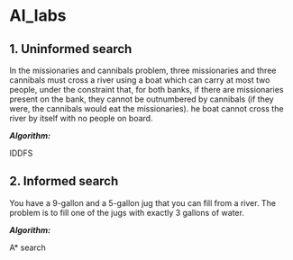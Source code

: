 # AI_labs
## 1. Uninformed search

In the missionaries and cannibals problem, three missionaries and three cannibals must cross a river using a boat 
which can carry at most two people, under the constraint that, for both banks, 
if there are missionaries present on the bank, they cannot be outnumbered by cannibals 
(if they were, the cannibals would eat the missionaries). 
he boat cannot cross the river by itself with no people on board.

***Algorithm:***

IDDFS

## 2. Informed search

You have a 9-gallon and a 5-gallon jug that you can fill from a river.
The problem is to fill one of the jugs with exactly 3 gallons of water.

***Algorithm:***

A* search
